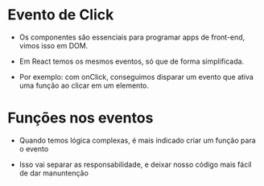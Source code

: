 # Evento de Click

* Os componentes são essenciais para programar apps de front-end, vimos isso em DOM.

* Em React temos os mesmos eventos, só que de forma simplificada.

* Por exemplo: com onClick, conseguimos disparar um evento que ativa uma função ao clicar em um  elemento.

# Funções nos eventos

* Quando temos lógica complexas, é mais indicado criar um função para o evento

* Isso vai separar as responsabilidade, e deixar nosso código mais fácil de dar manuntenção